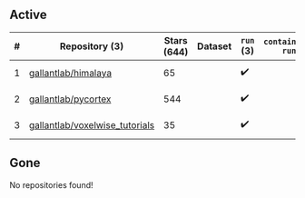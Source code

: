 ## Active
| # | Repository (3) | Stars (644) | Dataset | `run` (3) | `containers-run` | Last Modified |
| --- | --- | --- | --- | --- | --- | --- |
| 1 | [gallantlab/himalaya](https://github.com/gallantlab/himalaya) | 65 |  | :heavy_check_mark: |  | 2024-01-22 18:44:53+00:00 |
| 2 | [gallantlab/pycortex](https://github.com/gallantlab/pycortex) | 544 |  | :heavy_check_mark: |  | 2024-02-11 22:45:08+00:00 |
| 3 | [gallantlab/voxelwise_tutorials](https://github.com/gallantlab/voxelwise_tutorials) | 35 |  | :heavy_check_mark: |  | 2024-01-22 05:03:43+00:00 |

## Gone
No repositories found!
